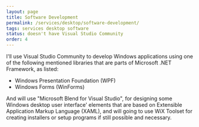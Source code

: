 ```yaml
---
layout: page
title: Software Development
permalink: /services/desktop/software-development/
tags: services desktop software
status: doesn't have Visual Studio Community
order: 4
---
```


I'll use Visual Studio Community to develop Windows applications using one of the following mentioned libraries that are parts of Microsoft .NET Framework, as listed:

 - Windows Presentation Foundation (WPF)
 - Windows Forms (WinForms)

And will use "Microsoft Blend for Visual Studio", for designing some Windows desktop user interface' elements that are based on Extensible Application Markup Language (XAML), and will going to use WiX Toolset for creating installers or setup programs if still possible and necessary.
